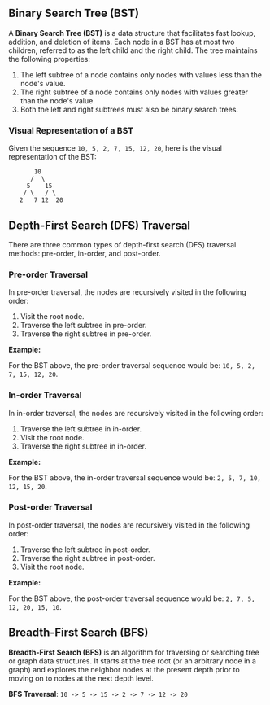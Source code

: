 ## Binary Search Tree (BST)

A **Binary Search Tree (BST)** is a data structure that facilitates fast lookup, addition, and deletion of items. Each node in a BST has at most two children, referred to as the left child and the right child. The tree maintains the following properties:

1. The left subtree of a node contains only nodes with values less than the node's value.
2. The right subtree of a node contains only nodes with values greater than the node's value.
3. Both the left and right subtrees must also be binary search trees.

### Visual Representation of a BST

Given the sequence `10, 5, 2, 7, 15, 12, 20`, here is the visual representation of the BST:

```
       10
      /  \
     5    15
    / \   / \
   2   7 12  20
```

## Depth-First Search (DFS) Traversal

There are three common types of depth-first search (DFS) traversal methods: pre-order, in-order, and post-order.

### Pre-order Traversal

In pre-order traversal, the nodes are recursively visited in the following order:

1. Visit the root node.
2. Traverse the left subtree in pre-order.
3. Traverse the right subtree in pre-order.

**Example:**

For the BST above, the pre-order traversal sequence would be: `10, 5, 2, 7, 15, 12, 20`.

### In-order Traversal

In in-order traversal, the nodes are recursively visited in the following order:

1. Traverse the left subtree in in-order.
2. Visit the root node.
3. Traverse the right subtree in in-order.

**Example:**

For the BST above, the in-order traversal sequence would be: `2, 5, 7, 10, 12, 15, 20`.

### Post-order Traversal

In post-order traversal, the nodes are recursively visited in the following order:

1. Traverse the left subtree in post-order.
2. Traverse the right subtree in post-order.
3. Visit the root node.

**Example:**

For the BST above, the post-order traversal sequence would be: `2, 7, 5, 12, 20, 15, 10`.

## Breadth-First Search (BFS)

**Breadth-First Search (BFS)** is an algorithm for traversing or searching tree or graph data structures. It starts at the tree root (or an arbitrary node in a graph) and explores the neighbor nodes at the present depth prior to moving on to nodes at the next depth level.

**BFS Traversal**: `10 -> 5 -> 15 -> 2 -> 7 -> 12 -> 20`
